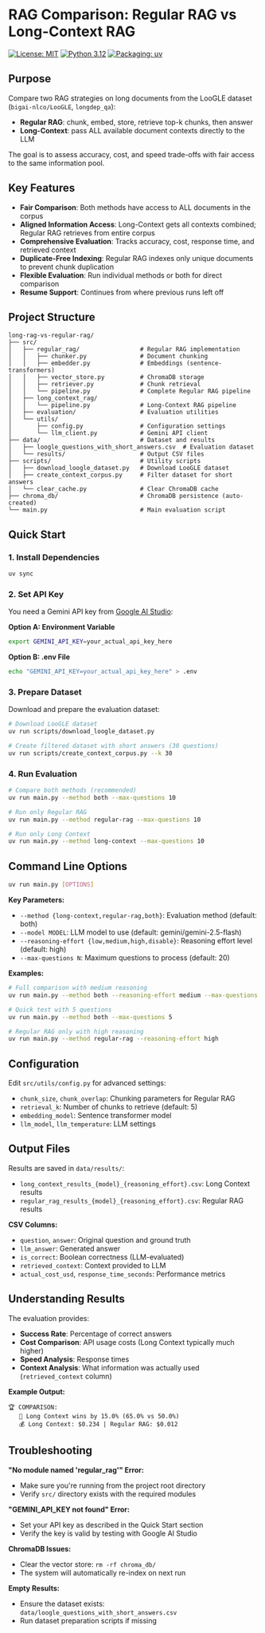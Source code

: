 # RAG Comparison: Regular RAG vs Long-Context RAG

[![License: MIT](https://img.shields.io/badge/license-MIT-blue.svg)](LICENSE) [![Python 3.12](https://img.shields.io/badge/python-3.12-blue.svg)](#) [![Packaging: uv](https://img.shields.io/badge/packaging-uv-000000.svg)](#)

## Purpose
Compare two RAG strategies on long documents from the LooGLE dataset (`bigai-nlco/LooGLE`, `longdep_qa`):
- **Regular RAG**: chunk, embed, store, retrieve top-k chunks, then answer
- **Long-Context**: pass ALL available document contexts directly to the LLM

The goal is to assess accuracy, cost, and speed trade-offs with fair access to the same information pool.

## Key Features
- **Fair Comparison**: Both methods have access to ALL documents in the corpus
- **Aligned Information Access**: Long-Context gets all contexts combined; Regular RAG retrieves from entire corpus
- **Comprehensive Evaluation**: Tracks accuracy, cost, response time, and retrieved context
- **Duplicate-Free Indexing**: Regular RAG indexes only unique documents to prevent chunk duplication
- **Flexible Evaluation**: Run individual methods or both for direct comparison
- **Resume Support**: Continues from where previous runs left off

## Project Structure
```
long-rag-vs-regular-rag/
├── src/
│   ├── regular_rag/                 # Regular RAG implementation
│   │   ├── chunker.py               # Document chunking
│   │   ├── embedder.py              # Embeddings (sentence-transformers)
│   │   ├── vector_store.py          # ChromaDB storage
│   │   ├── retriever.py             # Chunk retrieval
│   │   └── pipeline.py              # Complete Regular RAG pipeline
│   ├── long_context_rag/
│   │   └── pipeline.py              # Long-Context RAG pipeline
│   ├── evaluation/                  # Evaluation utilities
│   └── utils/
│       ├── config.py                # Configuration settings
│       └── llm_client.py            # Gemini API client
├── data/                            # Dataset and results
│   ├── loogle_questions_with_short_answers.csv  # Evaluation dataset
│   └── results/                     # Output CSV files
├── scripts/                         # Utility scripts
│   ├── download_loogle_dataset.py   # Download LooGLE dataset
│   ├── create_context_corpus.py     # Filter dataset for short answers
│   └── clear_cache.py               # Clear ChromaDB cache
├── chroma_db/                       # ChromaDB persistence (auto-created)
└── main.py                          # Main evaluation script
```

## Quick Start

### 1. Install Dependencies
```bash
uv sync
```

### 2. Set API Key
You need a Gemini API key from [Google AI Studio](https://aistudio.google.com/app/apikey):

**Option A: Environment Variable**
```bash
export GEMINI_API_KEY=your_actual_api_key_here
```

**Option B: .env File**
```bash
echo "GEMINI_API_KEY=your_actual_api_key_here" > .env
```

### 3. Prepare Dataset
Download and prepare the evaluation dataset:
```bash
# Download LooGLE dataset
uv run scripts/download_loogle_dataset.py

# Create filtered dataset with short answers (30 questions)
uv run scripts/create_context_corpus.py --k 30
```

### 4. Run Evaluation
```bash
# Compare both methods (recommended)
uv run main.py --method both --max-questions 10

# Run only Regular RAG
uv run main.py --method regular-rag --max-questions 10

# Run only Long Context
uv run main.py --method long-context --max-questions 10
```

## Command Line Options

```bash
uv run main.py [OPTIONS]
```

**Key Parameters:**
- `--method {long-context,regular-rag,both}`: Evaluation method (default: both)
- `--model MODEL`: LLM model to use (default: gemini/gemini-2.5-flash)  
- `--reasoning-effort {low,medium,high,disable}`: Reasoning effort level (default: high)
- `--max-questions N`: Maximum questions to process (default: 20)

**Examples:**
```bash
# Full comparison with medium reasoning
uv run main.py --method both --reasoning-effort medium --max-questions 20

# Quick test with 5 questions
uv run main.py --method both --max-questions 5

# Regular RAG only with high reasoning
uv run main.py --method regular-rag --reasoning-effort high
```

## Configuration

Edit `src/utils/config.py` for advanced settings:
- `chunk_size`, `chunk_overlap`: Chunking parameters for Regular RAG
- `retrieval_k`: Number of chunks to retrieve (default: 5)
- `embedding_model`: Sentence transformer model
- `llm_model`, `llm_temperature`: LLM settings

## Output Files

Results are saved in `data/results/`:
- `long_context_results_{model}_{reasoning_effort}.csv`: Long Context results
- `regular_rag_results_{model}_{reasoning_effort}.csv`: Regular RAG results

**CSV Columns:**
- `question`, `answer`: Original question and ground truth
- `llm_answer`: Generated answer
- `is_correct`: Boolean correctness (LLM-evaluated)
- `retrieved_context`: Context provided to LLM
- `actual_cost_usd`, `response_time_seconds`: Performance metrics

## Understanding Results

The evaluation provides:
- **Success Rate**: Percentage of correct answers
- **Cost Comparison**: API usage costs (Long Context typically much higher)
- **Speed Analysis**: Response times
- **Context Analysis**: What information was actually used (`retrieved_context` column)

**Example Output:**
```
🏆 COMPARISON:
   🥇 Long Context wins by 15.0% (65.0% vs 50.0%)
   💰 Long Context: $0.234 | Regular RAG: $0.012
```

## Troubleshooting

**"No module named 'regular_rag'" Error:**
- Make sure you're running from the project root directory
- Verify `src/` directory exists with the required modules

**"GEMINI_API_KEY not found" Error:**
- Set your API key as described in the Quick Start section
- Verify the key is valid by testing with Google AI Studio

**ChromaDB Issues:**
- Clear the vector store: `rm -rf chroma_db/`
- The system will automatically re-index on next run

**Empty Results:**
- Ensure the dataset exists: `data/loogle_questions_with_short_answers.csv`
- Run dataset preparation scripts if missing
